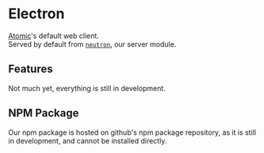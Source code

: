 # Electron
[//]: <### ![GitHub package.json version (branch)](https://img.shields.io/github/package-json/v/release/atom)>
[//]: <todo: badge + workflows + banner>

[Atomic](github.com/arlojay-studios/atomic)'s default web client.   
Served by default from [`neutron`](github.com/arlojay-studios/neutron), our server module.

## Features
Not much yet, everything is still in development.

## NPM Package
Our npm package is hosted on github's npm package repository, as it is still in development, and cannot be installed directly.
